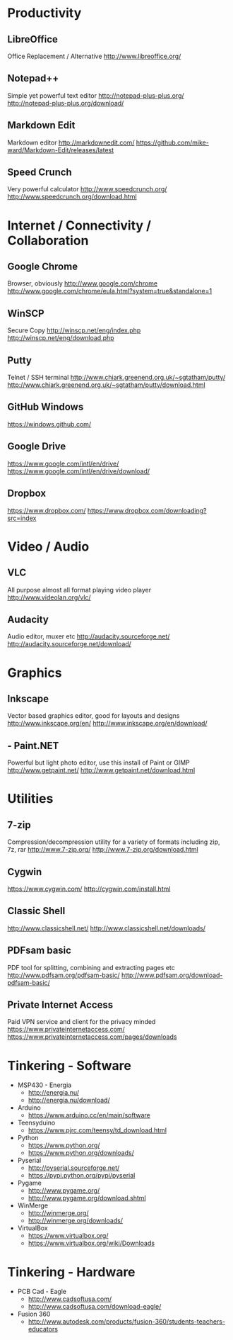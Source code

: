 # Productivity
## LibreOffice
Office Replacement / Alternative
http://www.libreoffice.org/
## Notepad++
Simple yet powerful text editor
http://notepad-plus-plus.org/
http://notepad-plus-plus.org/download/
## Markdown Edit
Markdown editor 
http://markdownedit.com/
https://github.com/mike-ward/Markdown-Edit/releases/latest
## Speed Crunch
Very powerful calculator
http://www.speedcrunch.org/
http://www.speedcrunch.org/download.html
  
# Internet / Connectivity / Collaboration
## Google Chrome
Browser, obviously
http://www.google.com/chrome
http://www.google.com/chrome/eula.html?system=true&standalone=1
## WinSCP
Secure Copy
http://winscp.net/eng/index.php
http://winscp.net/eng/download.php
## Putty
Telnet / SSH terminal
http://www.chiark.greenend.org.uk/~sgtatham/putty/
http://www.chiark.greenend.org.uk/~sgtatham/putty/download.html
## GitHub Windows
https://windows.github.com/
## Google Drive
https://www.google.com/intl/en/drive/
https://www.google.com/intl/en/drive/download/
## Dropbox 
https://www.dropbox.com/
https://www.dropbox.com/downloading?src=index

# Video / Audio
## VLC
All purpose almost all format playing video player
http://www.videolan.org/vlc/
## Audacity
Audio editor, muxer etc
http://audacity.sourceforge.net/
http://audacity.sourceforge.net/download/

# Graphics
## Inkscape
Vector based graphics editor, good for layouts and designs
http://www.inkscape.org/en/
http://www.inkscape.org/en/download/
## - Paint.NET
Powerful but light photo editor, use this install of Paint or GIMP
http://www.getpaint.net/
http://www.getpaint.net/download.html

# Utilities
## 7-zip
Compression/decompression utility for a variety of formats including zip, 7z, rar 
http://www.7-zip.org/
http://www.7-zip.org/download.html
## Cygwin
https://www.cygwin.com/
http://cygwin.com/install.html
## Classic Shell
http://www.classicshell.net/
http://www.classicshell.net/downloads/
## PDFsam basic
PDF tool for splitting, combining and extracting pages etc
http://www.pdfsam.org/pdfsam-basic/
http://www.pdfsam.org/download-pdfsam-basic/
## Private Internet Access
Paid VPN service and client for the privacy minded
https://www.privateinternetaccess.com/
https://www.privateinternetaccess.com/pages/downloads 

# Tinkering - Software
- MSP430 - Energia
  - http://energia.nu/
  - http://energia.nu/download/
- Arduino
  - https://www.arduino.cc/en/main/software
- Teensyduino
  - https://www.pjrc.com/teensy/td_download.html
- Python
  - https://www.python.org/
  - https://www.python.org/downloads/
- Pyserial
  - http://pyserial.sourceforge.net/
  - https://pypi.python.org/pypi/pyserial
- Pygame
  - http://www.pygame.org/
  - http://www.pygame.org/download.shtml
- WinMerge
  - http://winmerge.org/
  - http://winmerge.org/downloads/
- VirtualBox
  - https://www.virtualbox.org/
  - https://www.virtualbox.org/wiki/Downloads

# Tinkering - Hardware
- PCB Cad - Eagle
  - http://www.cadsoftusa.com/
  - http://www.cadsoftusa.com/download-eagle/
- Fusion 360
  - http://www.autodesk.com/products/fusion-360/students-teachers-educators